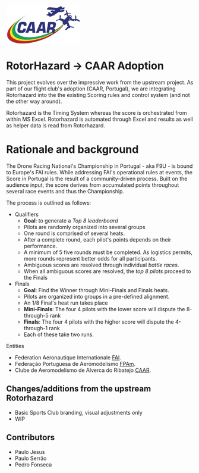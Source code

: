 ![CAAR Logo](/src/server/static/image/CAARLogo.jpg)

# RotorHazard -> CAAR Adoption
This project evolves over the impressive work from the upstream project. As part of our flight club's adoption (CAAR, Portugal), we are integrating Rotorhazard into the the existing Scoring rules and control system (and not the other way around).

Rotorhazard is the Timing System whereas the score is orchestrated from within MS Excel. Rotorhazard is automated through Excel and results as well as helper data is read from Rotorhazard.

# Rationale and background
The Drone Racing National's Championship in Portugal - aka F9U - is bound to Europe's FAI rules. While addressing FAI's operational rules at events, the Score in Portugal is the result of a community-driven process. Built on the audience input,  the score derives from accumulated points throughout several race events and thus the Championship.

The process is outlined as follows:
 * Qualifiers
    * **Goal**: to generate a *Top 8 leaderboard*
    * Pilots are randomly organized into several groups
    * One round is comprised of several heats.
    * After a complete round, each pilot's points depends on their performance.
    * A minimum of 5 five rounds must be completed. As logistics permits, more rounds represent better odds for all participants.
    * Ambiguous scores are resolved through individual *battle races*.
    * When all ambiguous scores are resolved, the *top 8 pilots* proceed to the Finals
 * Finals
    * **Goal**: Find the Winner through Mini-Finals and Finals heats.
    * Pilots are organized into groups in a pre-defined alignment.
    * An 1/8 Final's heat run takes place
    * **Mini-Finals**: The four 4 pilots with the lower score will dispute the 8-through-5 rank
    * **Finals**: The four 4 pilots with the higher score will dispute the 4-through-1 rank
    * Each of these take two runs.

Entities
 * Federation Aeronautique Internationale [FAI](https://www.fai.org/).
 * Federação Portuguesa de Aeromodelismo [FPAm](http://fpam.pt/home.asp).
 * Clube de Aeromodelismo de Alverca do Ribatejo [CAAR](https://caar-aeromodelismo.com/).


## Changes/additions from the upstream Rotorhazard


* Basic Sports Club branding, visual adjustments only
* WIP


## Contributors
* Paulo Jesus
* Paulo Serrão
* Pedro Fonseca

